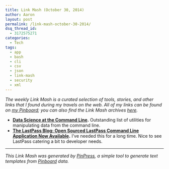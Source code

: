 ```yaml
---
title: Link Mash (October 30, 2014)
author: Aaron
layout: post
permalink: /link-mash-october-30-2014/
dsq_thread_id:
  - 3172575271
categories:
  - Tech
tags:
  - app
  - bash
  - cli
  - csv
  - json
  - link-mash
  - security
  - xml
---
```

*The weekly Link Mash is a curated selection of tools, stories, and other links that I found during my travels on the web. All of my links can be found on&nbsp;<a title="Bachya's Pinboard: Link Mash" href="https://pinboard.in/u:bachya/t:link-mash/" target="_blank">my Pinboard</a>; you can also find the Link Mash archives <a href="/tag/link-mash/" target="_blank">here</a>.*

  * **<a title="Data Science at the Command Line" href="http://datascienceatthecommandline.com/" target="_blank">Data Science at the Command Line</a>.** Outstanding list of utilities for manipulating data from the command line.
  * **<a title="The LastPass Blog: Open Sourced LastPass Command Line Application Now Available" href="http://blog.lastpass.com/2014/10/open-sourced-lastpass-command-line.html?m=1" target="_blank">The LastPass Blog: Open Sourced LastPass Command Line Application Now Available</a>.** I&#8217;ve needed this for a long time. Nice to see LastPass catering a bit to developer needs.

* * *

*This Link Mash was generated by <a title="PinPress" href="https://github.com/bachya/pinpress" target="_blank">PinPress</a>, a simple tool to generate text templates from <a title="Pinboard" href="https://pinboard.in" target="_blank">Pinboard</a> data.*


